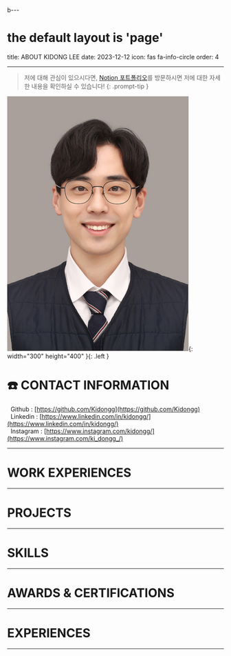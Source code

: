 b---

# the default layout is 'page'

title: ABOUT KIDONG LEE
date: 2023-12-12
icon: fas fa-info-circle
order: 4

---

> 저에 대해 관심이 있으시다면, [Notion 포트폴리오](https://zigzag-bite-781.notion.site/Kidong-Lee-s-Portfolio-7a1ac4914ebc488a8f19997748eec5d4?pvs=4)를 방문하시면 저에 대한 자세한 내용을 확인하실 수 있습니다!
> {: .prompt-tip }

![Desktop View](/assets/img/about/profile.png){: width="300" height="400" }{: .left }

# ☎️ CONTACT INFORMATION

&nbsp; Github : [https://github.com/Kidongg](https://github.com/Kidongg) <br/>
&nbsp; Linkedin : [https://www.linkedin.com/in/kidongg/](https://www.linkedin.com/in/kidongg/) <br/>
&nbsp; Instagram : [https://www.instagram.com/kidongg/](https://www.instagram.com/ki_dongg_/) <br/>

---

# WORK EXPERIENCES

---

# PROJECTS

---

# SKILLS

---

# AWARDS & CERTIFICATIONS

---

# EXPERIENCES

---
